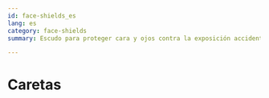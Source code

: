 ```yaml
---
id: face-shields_es
lang: es
category: face-shields
summary: Escudo para proteger cara y ojos contra la exposición accidental de salpicaduras de fluidos infecciosos.

---
```


# Caretas

